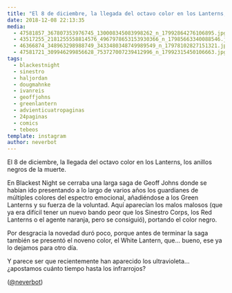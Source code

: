 ```yaml
---
title: "El 8 de diciembre, la llegada del octavo color en los Lanterns, los anillos negros de la muerte"
date: 2018-12-08 22:13:35
media: 
  - 47581857_367807353976745_130008345083998262_n_17992864276106895.jpg
  - 43517255_2181255558814576_4967978653153930366_n_17985663340088546.jpg
  - 46366874_348963298988749_3433480348749989549_n_17978102827151321.jpg
  - 47581721_309946299856628_753727007239412996_n_17992315450106663.jpg
tags: 
  - blackestnight
  - sinestro
  - haljordan
  - dougmahnke
  - ivanreis
  - geoffjohns
  - greenlantern
  - advienticuatropaginas
  - 24paginas
  - comics
  - tebeos
template: instagram
author: neverbot
---
```


El 8 de diciembre, la llegada del octavo color en los Lanterns, los anillos negros de la muerte.


En Blackest Night se cerraba una larga saga de Geoff Johns donde se habían ido presentando a lo largo de varios años los guardianes de múltiples colores del espectro emocional, añadiéndose a los Green Lanterns y su fuerza de la voluntad. Aquí aparecían los malos malosos (que ya era difícil tener un nuevo bando peor que los Sinestro Corps, los Red Lanterns o el agente naranja, pero se consiguió), portando el color negro.


Por desgracia la novedad duró poco, porque antes de terminar la saga también se presentó el noveno color, el White Lantern, que... bueno, ese ya lo dejamos para otro día.


Y parece ser que recientemente han aparecido los ultravioleta... ¿apostamos cuánto tiempo hasta los infrarrojos?


([@neverbot](https://instagram.com/neverbot))



